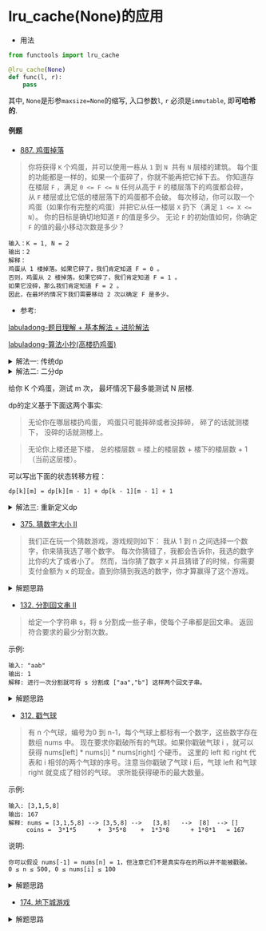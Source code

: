 # lru_cache(None)的应用
- 用法
```python
from functools import lru_cache

@lru_cache(None)
def func(l, r):
    pass
```
其中, `None`是形参`maxsize=None`的缩写, 入口参数`l`, `r`
必须是`immutable`, 即**可哈希的**.

#### 例题
- [887. 鸡蛋掉落](https://leetcode-cn.com/problems/super-egg-drop/)
> 你将获得 `K` 个鸡蛋，并可以使用一栋从 `1` 到 `N`  共有 `N` 层楼的建筑。
每个蛋的功能都是一样的，如果一个蛋碎了，你就不能再把它掉下去。
你知道存在楼层 `F` ，满足 `0 <= F <= N` 任何从高于 `F` 的楼层落下的鸡蛋都会碎，从 `F` 楼层或比它低的楼层落下的鸡蛋都不会破。
每次移动，你可以取一个鸡蛋（如果你有完整的鸡蛋）并把它从任一楼层 `X` 扔下（满足 `1 <= X <= N`）。
你的目标是确切地知道 `F` 的值是多少。
无论 `F` 的初始值如何，你确定 `F` 的值的最小移动次数是多少？
```shell script
输入：K = 1, N = 2
输出：2
解释：
鸡蛋从 1 楼掉落。如果它碎了，我们肯定知道 F = 0 。
否则，鸡蛋从 2 楼掉落。如果它碎了，我们肯定知道 F = 1 。
如果它没碎，那么我们肯定知道 F = 2 。
因此，在最坏的情况下我们需要移动 2 次以确定 F 是多少。
```

- 参考:

[labuladong-题目理解 + 基本解法 + 进阶解法](https://leetcode-cn.com/problems/super-egg-drop/solution/ji-ben-dong-tai-gui-hua-jie-fa-by-labuladong/)

[labuladong-算法小抄(高楼扔鸡蛋)]()

<details>
    <summary>解法一: 传统dp</summary>
    
```python
# 时间复杂度 O(KN * N), 空间复杂度 O(KN)
@lru_cache(None)
def dp(K, N):
    # base case
    if K == 1: return N
    if N == 0: return 0
    ans = float('Inf')
    # 最坏情况下的最少扔鸡蛋次数, 逐层遍历, 穷举所有的可能
    for i in range(1, N + 1):
        ans = min(ans, 
                max(
                    dp(K, N - i),      # 在i层没碎了
                    dp(K - 1, i - 1)   # 碎了
                    ) + 1
                )
    return ans
``` 
</details>

<details>
    <summary>解法二: 二分dp</summary>
    
```python
# 时间复杂度 O(KN * logN), 空间复杂度 O(KN)
@lru_cache(None)
def dp(K, N):
    if K == 1: return N
    if N == 0: return 0
    ans = float('Inf')
    lo, hi = 1, N
    while lo <= hi:
        mid = lo + ((hi - lo) >> 1)
        broken = dp(K - 1, mid - 1)  # 碎
        not_broken = dp(K, N - mid)  # 没碎
        # ans = min(max(碎, 没碎) + 1)
        if broken > not_broken:
            hi = mid - 1
            ans = min(ans, broken + 1)
        else:
            lo = mid + 1
            ans = min(ans, not_broken + 1)
    return ans
``` 
</details>


给你 K 个鸡蛋，测试 m 次， 最坏情况下最多能测试 N 层楼.

dp的定义基于下面这两个事实:
> ⽆论你在哪层楼扔鸡蛋， 鸡蛋只可能摔碎或者没摔碎， 碎了的话就测楼
下， 没碎的话就测楼上。

> ⽆论你上楼还是下楼， 总的楼层数 = 楼上的楼层数 + 楼下的楼层数 +
1（当前这层楼）。

可以写出下⾯的状态转移⽅程：
````shell script
dp[k][m] = dp[k][m - 1] + dp[k - 1][m - 1] + 1
````

<details>
    <summary>解法三: 重新定义dp</summary>
    
```python
# 时间复杂度 O(KN), 空间复杂度 O(KN)
class Solution:
    def superEggDrop(self, K: int, N: int) -> int:
        from functools import lru_cache

        @lru_cache(None)
        def dp(K, M):
            # 因为K<=M, 所以K=1的时候M=0或者M=1
            if K == 1 or M == 1: return M
            return dp(K - 1, M - 1) + dp(K, M - 1) + 1
        
        M = 1
        while dp(K, M) < N:
            M += 1
        return M
``` 
</details>

- [375. 猜数字大小 II](https://leetcode-cn.com/problems/guess-number-higher-or-lower-ii/)
> 我们正在玩一个猜数游戏，游戏规则如下：
我从 1 到 n 之间选择一个数字，你来猜我选了哪个数字。
每次你猜错了，我都会告诉你，我选的数字比你的大了或者小了。
然而，当你猜了数字 x 并且猜错了的时候，你需要支付金额为 x 的现金。直到你猜到我选的数字，你才算赢得了这个游戏。

<details>
    <summary>解题思路</summary>
    
```python
class Solution:
    def getMoneyAmount(self, n: int) -> int:

        # # 方法一: 记忆化递归
        # from functools import lru_cache

        # @lru_cache(None)
        # def helper(l, r):
        #     if r - l <= 0: return 0
        #     if r - l == 1: return l
        #     if r - l == 2: return l + 1
        #      """
        #      从(l, (r + l) / 2)内选择数字作为第一次尝试, 右边区间都比左边区间大,开销肯定大于左边, 总体开销也较大
        #      所以, 从((l + r) / 2, r)内选择, 这样两个区间的开销更接近, 且总体开销会更小
        #      """
        #     return min(x + max(helper(l, x - 1), helper(x + 1, r)) for x in range((l + r) >> 1, r))
        # return helper(1, n)

        # 方法二: dp方法, 将上述递归改为dp
        dp = [[0] * (n + 1) for _ in range(n + 1)]
        for i in range(1, n):
            dp[i][i + 1] = i
        for l in range(n + 1, 0, -1):
            for r in range(l + 1, n + 1):
                dp[l][r] = min(x + max(dp[l][x - 1], dp[x + 1][r]) for x in range((l + r) >> 1, r))
        return dp[1][n]
``` 
</details>


- [132. 分割回文串 II](https://leetcode-cn.com/problems/palindrome-partitioning-ii/)
> 给定一个字符串 s，将 s 分割成一些子串，使每个子串都是回文串。
返回符合要求的最少分割次数。

示例:
```shell script
输入: "aab"
输出: 1
解释: 进行一次分割就可将 s 分割成 ["aa","b"] 这样两个回文子串。
```

<details>
    <summary>解题思路</summary>
    
```python
import functools


class Solution:
    @functools.lru_cache(None)
    def minCut(self, s: str) -> int:
        if s == s[::-1]:
            return 0
        ans = float('Inf')
        for i in range(1, len(s) + 1):
            if s[:i] == s[:i][::-1]:
                ans = min(ans, self.minCut(s[i:]) + 1)
        return ans
``` 
</details>


- [312. 戳气球](https://leetcode-cn.com/problems/burst-balloons/)
> 有 n 个气球，编号为0 到 n-1，每个气球上都标有一个数字，这些数字存在数组 nums 中。
现在要求你戳破所有的气球。如果你戳破气球 i ，就可以获得 nums[left] * nums[i] * nums[right] 个硬币。 这里的 left 和 right 代表和 i 相邻的两个气球的序号。注意当你戳破了气球 i 后，气球 left 和气球 right 就变成了相邻的气球。
求所能获得硬币的最大数量。

示例:
```shell script
输入: [3,1,5,8]
输出: 167 
解释: nums = [3,1,5,8] --> [3,5,8] -->   [3,8]   -->  [8]  --> []
     coins =  3*1*5      +  3*5*8    +  1*3*8      + 1*8*1   = 167
```

说明:
````shell script
你可以假设 nums[-1] = nums[n] = 1，但注意它们不是真实存在的所以并不能被戳破。
0 ≤ n ≤ 500, 0 ≤ nums[i] ≤ 100
````

<details>
    <summary>解题思路</summary>
    
```python
class Solution:
    def maxCoins(self, nums: List[int]) -> int:
        from functools import lru_cache

        nums = [1] + nums + [1]

        @lru_cache(None)
        def dfs(lo, hi):
            if hi - lo < 2:
                return 0
            return max(nums[lo] * nums[i] * nums[hi] + dfs(lo, i) + dfs(i, hi) for i in range(lo + 1, hi))

        return dfs(0, len(nums) - 1)
```
</details>

- [174. 地下城游戏](https://leetcode-cn.com/problems/dungeon-game/)

<details>
    <summary>解题思路</summary>
    
```python
class Solution:
    def calculateMinimumHP(self, dungeon: List[List[int]]) -> int:
        rows, cols = len(dungeon), len(dungeon[0])
        # dp = [[0] * cols for _ in range(rows)]
        # dp[-1][-1] = max(1, 1 - dungeon[-1][-1])
        # for r in range(rows - 1, -1, -1):
        #     for c in range(cols - 1, -1, -1):
        #         if r == rows - 1 and c == cols - 1: 
        #             continue
        #         elif r == rows - 1:
        #             dp[r][c] = max(1, dp[r][c + 1] - dungeon[r][c])
        #         elif c == cols - 1:
        #             dp[r][c] = max(1, dp[r + 1][c] - dungeon[r][c])
        #         else:
        #             dp[r][c] = max(1, min(dp[r + 1][c], dp[r][c + 1]) - dungeon[r][c])
        # return dp[0][0]
        
        @functools.lru_cache(None)
        def dp(i, j):
            if i == rows - 1 and j == cols - 1:
                return max(1, 1 - dungeon[i][j])
            if i == rows - 1:
                return max(1, dp(i, j + 1) - dungeon[i][j])
            if j == cols - 1:
                return max(1, dp(i + 1, j) - dungeon[i][j])
            return max(1, min(dp(i + 1, j), dp(i, j + 1)) - dungeon[i][j])
        return dp(0, 0)
``` 
</details>
















